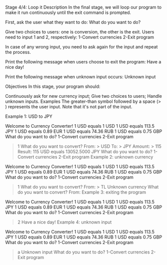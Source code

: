 Stage 4/4: Loop it
Description
In the final stage, we will loop our program to make it run continuously until the exit command is prompted.

First, ask the user what they want to do: What do you want to do?

Give two choices to users: one is conversion, the other is the exit. Users need to input 1 and 2, respectively: 1-Convert currencies 2-Exit program

In case of any wrong input, you need to ask again for the input and repeat the process.

Print the following message when users choose to exit the program: Have a nice day!

Print the following message when unknown input occurs: Unknown input

Objectives
In this stage, your program should:

Continuously ask for new currency input;
Give two choices to users;
Handle unknown inputs.
Examples
The greater-than symbol followed by a space (> ) represents the user input. Note that it's not part of the input.

Example 1: USD to JPY

Welcome to Currency Converter!
1 USD equals  1 USD
1 USD equals  113.5 JPY
1 USD equals  0.89 EUR
1 USD equals  74.36 RUB
1 USD equals  0.75 GBP
What do you want to do?
1-Convert currencies 2-Exit program
> 1
What do you want to convert?
From: > USD
To: > JPY
Amount: > 115
Result: 115 USD equals 13052.5000 JPY
What do you want to do?
1-Convert currencies 2-Exit program
Example 2: unknown currency

Welcome to Currency Converter!
1 USD equals  1 USD
1 USD equals  113.5 JPY
1 USD equals  0.89 EUR
1 USD equals  74.36 RUB
1 USD equals  0.75 GBP
What do you want to do?
1-Convert currencies 2-Exit program
> 1
What do you want to convert?
From: > TL
Unknown currency
What do you want to convert?
From:
Example 3: exiting the program

Welcome to Currency Converter!
1 USD equals  1 USD
1 USD equals  113.5 JPY
1 USD equals  0.89 EUR
1 USD equals  74.36 RUB
1 USD equals  0.75 GBP
What do you want to do?
1-Convert currencies 2-Exit program
> 2
Have a nice day!
Example 4: unknown input

Welcome to Currency Converter!
1 USD equals  1 USD
1 USD equals  113.5 JPY
1 USD equals  0.89 EUR
1 USD equals  74.36 RUB
1 USD equals  0.75 GBP
What do you want to do?
1-Convert currencies 2-Exit program
> a
Unknown input
What do you want to do?
1-Convert currencies 2-Exit program
